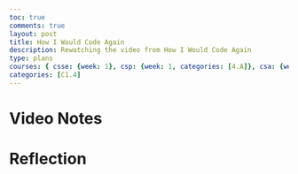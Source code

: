 ```yaml
---
toc: true
comments: true
layout: post
title: How I Would Code Again
description: Rewatching the video from How I Would Code Again
type: plans
courses: { csse: {week: 1}, csp: {week: 1, categories: [4.A]}, csa: {week: 0} }
categories: [C1.4]
---
```


# Video Notes

# Reflection
